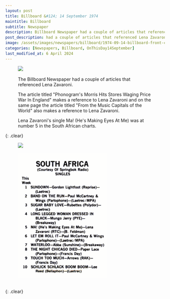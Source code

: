 ```yaml
---
layout: post
title: Billboard &#124; 14 September 1974
maintitle: Billboard
subtitle: Newspaper
description: Billboard Newspaper had a couple of articles that referenced Lena Zavaroni.
post_description: had a couple of articles that referenced Lena Zavaroni.
image: /assets/images/newspapers/billboard/1974-09-14-billboard-front-cover.jpg
categories: [Newspapers, Billboard, OnThisDay14September]
last_modified_at: 6 April 2024
---
```


<figure class="fig1">
<a href="/assets/images/newspapers/billboard/1974-09-14-billboard-front-cover.jpg"><img src="/assets/images/newspapers/billboard/1974-09-14-billboard-front-cover.jpg" class="full-width zoom-in"></a>
</figure>

<figure class="fig2">
<p>The Billboard Newspaper had a couple of articles that referenced Lena Zavaroni.</p>
<p>The article titled "Phonogram's Morris Hits Stores Waging Price War In England" makes a reference to Lena Zavaroni and on the same page the article titled "From the Music Capitals of the World" also makes a reference to Lena Zavaroni.</p>
<p>Lena Zavaroni's single Ma! (He's Making Eyes At Me) was at number 5 in the South African charts.</p>
</figure>

{: .clear}

<figure class="fig1">
<a href="/assets/images/newspapers/billboard/1974-09-14-billboard-page-56.jpg"><img src="/assets/images/newspapers/billboard/1974-09-14-billboard-page-56.jpg" class="full-width zoom-in"></a>
</figure>

<figure class="fig2">
<a href="/assets/images/newspapers/billboard/1974-09-14-billboard-singles.png"><img src="/assets/images/newspapers/billboard/1974-09-14-billboard-singles.png" class="full-width zoom-in"></a>
</figure>

<br />{: .clear}
